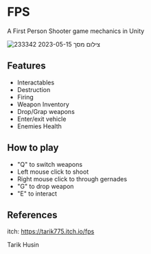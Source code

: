 # FPS

A First Person Shooter game mechanics in Unity 

![צילום מסך 2023-05-15 233342](https://github.com/project-long-sunday/FPS/assets/10331972/91ba4340-ba2a-4f60-8470-bc6bf6c908c9)

## Features

- Interactables 
- Destruction
- Firing
- Weapon Inventory 
- Drop/Grap weapons
- Enter/exit vehicle 
- Enemies Health

## How to play

- "Q" to switch weapons
- Left mouse click to shoot
- Right mouse click to through gernades
- "G" to drop weapon
- "E" to interact 

## References

itch: https://tarik775.itch.io/fps

Tarik Husin 
